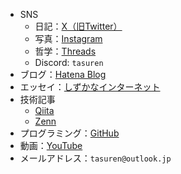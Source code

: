 - SNS
    - 日記：[X（旧Twitter）](https://x.com/tasuren1022/)
    - 写真：[Instagram](https://www.instagram.com/tasuren1022/)
    - 哲学：[Threads](https://www.threads.net/@tasuren1022/)
    - Discord: `tasuren`
- ブログ：[Hatena Blog](https://tasuren.hateblo.jp/)
- エッセイ：[しずかなインターネット](https://sizu.me/tasuren)
- 技術記事
    - [Qiita](https://qiita.com/tasuren)
    - [Zenn](https://zenn.dev/tasuren)
- プログラミング：[GitHub](https://github.com/tasuren)
- 動画：[YouTube](https://www.youtube.com/@tasuren/)
- メールアドレス：`tasuren@outlook.jp`
